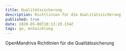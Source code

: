 ```yaml
---
title: Qualitätssicherung
description: Richtlinien für die Qualitätssicherung
published: true
date: 2020-05-06T10:13:29.134Z
tags: qa, entwicklung
---
```


OpenMandriva Richtlinien für die Qualitätssicherung

